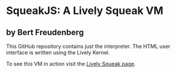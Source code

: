 SqueakJS: A Lively Squeak VM
============================
by Bert Freudenberg
-------------------

This GitHub repository contains just the interpreter. The HTML user interface is written using the Lively Kernel.

To see this VM in action visit the [Lively Squeak page][livesqueak].

  [livesqueak]: http://lively-web.org/users/bert/squeak.html
